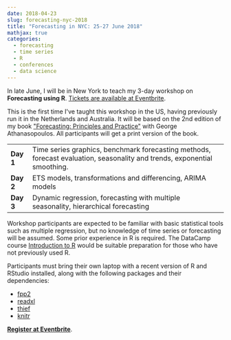 ```yaml
---
date: 2018-04-23
slug: forecasting-nyc-2018
title: "Forecasting in NYC: 25-27 June 2018"
mathjax: true
categories:
  - forecasting
  - time series
  - R
  - conferences
  - data science
---
```


In late June, I will be in New York to teach my 3-day workshop on **Forecasting using R**. [Tickets are available at Eventbrite](https://www.eventbrite.com/e/learn-time-series-forecasting-with-rob-hyndman-tickets-45083602268).

This is the first time I've taught this workshop in the US, having previously run it in the Netherlands and Australia. It will be based on the 2nd edition of my book ["Forecasting: Principles and Practice"](https://OTexts.org/fpp2/) with George Athanasopoulos. All participants will get a print version of the book.

<table>
  <tr>
    <td width=10%><b>Day 1</b></td>
    <td>Time series graphics, benchmark forecasting methods, forecast evaluation, seasonality and trends, exponential smoothing.</td>
  </tr>
  <tr>
    <td><b>Day 2</b></td>
    <td>ETS models, transformations and differencing, ARIMA models</td>
  </tr>
  <tr>
    <td><b>Day 3</b></td>
    <td>Dynamic regression, forecasting with multiple seasonality, hierarchical forecasting</td>
  </tr>
</table>

Workshop participants are expected to be familiar with basic statistical tools such as multiple regression, but no knowledge of time series or forecasting will be assumed.  Some prior experience in R is required. The DataCamp course [Introduction to R](https://www.datacamp.com/courses/free-introduction-to-r) would be suitable preparation for those who have not previously used R.

Participants must bring their own laptop with a recent version of R and RStudio installed, along with the following packages and their dependencies:

  * [fpp2](https://cran.r-project.org/package=fpp2)
  * [readxl](https://cran.r-project.org/package=readxl)
  * [thief](https://cran.r-project.org/package=thief)
  * [knitr](https://cran.r-project.org/package=knitr)

[**Register at Eventbrite**](https://www.eventbrite.com/e/learn-time-series-forecasting-with-rob-hyndman-tickets-45083602268).